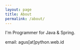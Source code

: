 ```yaml
---
layout: page
title: About
permalink: /about/
---
```


I'm Programmer for Java & Spring.

email: agus[at]python.web.id
